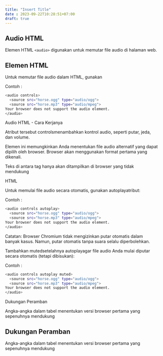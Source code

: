 ```yaml
---
title: "Insert Title"
date : 2023-09-22T10:28:51+07:00
draft: true
---
```


## Audio HTML
Elemen HTML `<audio>` digunakan untuk memutar file audio di halaman web.

## Elemen HTML <audio>

Untuk memutar file audio dalam HTML, gunakan <audio>elemen:

Contoh :

```sh
<audio controls>
  <source src="horse.ogg" type="audio/ogg">
  <source src="horse.mp3" type="audio/mpeg">
Your browser does not support the audio element.
</audio>
```

Audio HTML - Cara Kerjanya

Atribut tersebut controlsmenambahkan kontrol audio, seperti putar, jeda, dan volume.

Elemen ini <source>memungkinkan Anda menentukan file audio alternatif yang dapat dipilih oleh browser. Browser akan menggunakan format pertama yang dikenali.

Teks di antara tag <audio>dan </audio>hanya akan ditampilkan di browser yang tidak mendukung <audio>elemen tersebut.

HTML <audio> Putar otomatis

Untuk memulai file audio secara otomatis, gunakan autoplayatribut:


Contoh :
```sh
<audio controls autoplay>
  <source src="horse.ogg" type="audio/ogg">
  <source src="horse.mp3" type="audio/mpeg">
Your browser does not support the audio element.
</audio>
```
Catatan: Browser Chromium tidak mengizinkan putar otomatis dalam banyak kasus. Namun, putar otomatis tanpa suara selalu diperbolehkan.

Tambahkan mutedsetelahnya autoplayagar file audio Anda mulai diputar secara otomatis (tetapi dibisukan):


Contoh :
```sh
<audio controls autoplay muted>
  <source src="horse.ogg" type="audio/ogg">
  <source src="horse.mp3" type="audio/mpeg">
Your browser does not support the audio element.
</audio>
```
Dukungan Peramban

Angka-angka dalam tabel menentukan versi browser pertama yang sepenuhnya mendukung <audio>elemen tersebut.
## Dukungan Peramban

Angka-angka dalam tabel menentukan versi browser pertama yang sepenuhnya mendukung <audio>elemen tersebut.

